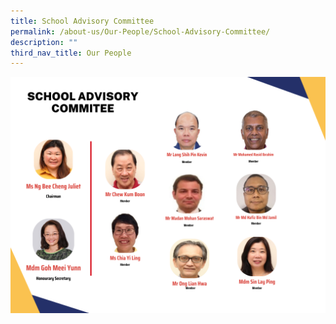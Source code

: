 ```yaml
---
title: School Advisory Committee
permalink: /about-us/Our-People/School-Advisory-Committee/
description: ""
third_nav_title: Our People
---
```

![](/images/About%20Us/Our%20People/School%20Advisory%20Committee/Red%20Clean%20Professional%20Team%20Organization%20Graph.png)